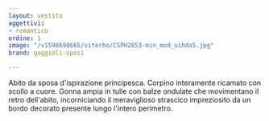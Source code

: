```yaml
---
layout: vestito
aggettivi:
- romantico
ordine: 1
image: "/v1598698665/viterbo/CSPH2853-min_mod_uihda5.jpg"
brand: gaggioli-sposi

---
```

Abito da sposa d'ispirazione principesca. Corpino interamente ricamato con scollo a cuore. Gonna ampia in tulle con balze ondulate che movimentano il retro dell'abito, incorniciando il meraviglioso strascico impreziosito da un bordo decorato presente lungo l'intero perimetro.